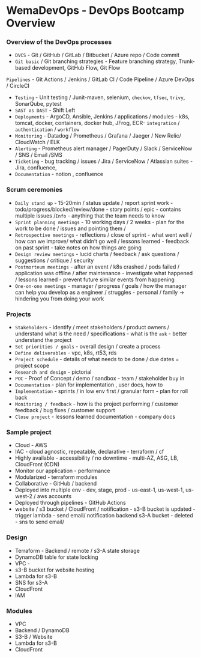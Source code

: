 # WemaDevOps - DevOps Bootcamp Overview

### Overview of the DevOps processes

- `DVCS` - Git / GitHub / GitLab / Bitbucket / Azure repo / Code commit
- `Git basic` / Git branching strategies - Feature branching strategy, Trunk-based development, GitHub Flow, Git Flow

`Pipelines` - Git Actions / Jenkins / GitLab CI / Code Pipeline / Azure DevOps / CircleCI

- `Testing` - Unit testing / Junit-maven, selenium, `checkov`, `tfsec`, `trivy`, SonarQube, pytest
- `SAST Vs DAST` - Shift Left
- `Deployments` - ArgoCD, Ansible, Jenkins / applications / modules - k8s, tomcat, docker, containers, docker hub, JFrog, ECR- `integration` / `authentication` / `workflow`
- `Monitoring` - Datadog / Prometheus / Grafana / Jaeger / New Relic/ CloudWatch / ELK
- `Alerting` - Prometheus alert manager / PagerDuty / Slack / ServiceNow / SNS / Email /SMS
- `Ticketing` - bug tracking / issues / Jira / ServiceNow / Atlassian suites - Jira, confluence,
- `Documentation` - notion , confluence

### Scrum ceremonies

- `Daily stand up` - 15-20min / status update / report sprint work - todo/progress/blocked/review/done - story points / epic - contains multiple issues /`Info` - anything that the team needs to know
- `Sprint planning meetings` - 10 working days / 2 weeks - plan for the work to be done / issues and pointing them /
- `Retrospective meetings` - reflections / close of sprint - what went well / how can we improve/ what didn’t go well / lessons learned - feedback on past sprint - take notes on how things are going
- `Design review meetings` - lucid charts / feedback / ask questions / suggestions / critique / security
- `Postmorteum meetings` - after an event / k8s crashed / pods failed / application was offline / after maintenance - investigate what happened / lessons learned - prevent future similar events from happening
- `One-on-one meetings` - manager / progress / goals / how the manager can help you develop as a engineer / struggles - personal / family → hindering you from doing your work

### Projects

- `Stakeholders` - identify / meet stakeholders / product owners / understand what is the need / specifications - what is the `ask` - better understand the project
- `Set priorities / goals` - overall design / create a process
- `Define deliverables` - vpc, k8s, rt53, rds
- `Project schedule` - details of what needs to be done / due dates = project scope
- `Research and design` - pictorial
- `POC` - Proof of Concept / demo / sandbox - team / stakeholder buy in
- `Documentation` - plan for implementation , user docs, how to
- `Implementation` - sprints / in low env first / granular form - plan for roll back
- `Monitoring / feedback` - how is the project performing / customer feedback / bug fixes / customer support
- `Close project` - lessons learned documentation - company docs

### Sample project

- Cloud - AWS
- IAC - cloud agnostic, repeatable, declarative - terraform / cf
- Highly available - accessibility / no downtime - multi-AZ, ASG, LB, CloudFront (CDN)
- Monitor our application - performance
- Modularized - terraform modules
- Collaborative - GitHub / backend
- Deployed into multiple env - dev, stage, prod - us-east-1, us-west-1, us-west-2 / aws accounts
- Deployed through pipelines - GitHub Actions
- website / s3 bucket / CloudFront / notification - s3-B bucket is updated - trigger lambda - send email/ notification backend s3-A bucket - deleted - sns to send email/

### Design

- Terraform - Backend / remote / s3-A state storage
- DynamoDB table for state locking
- VPC -
- s3-B bucket for website hosting
- Lambda for s3-B
- SNS for s3-A
- CloudFront
- IAM

### Modules

- VPC
- Backend / DynamoDB
- S3-B / Website
- Lambda for s3-B
- CloudFront
